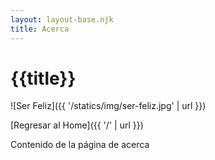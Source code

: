 ```yaml
---
layout: layout-base.njk
title: Acerca
---
```


# {{title}}

![Ser Feliz]({{ '/statics/img/ser-feliz.jpg' | url }})

[Regresar al Home]({{ '/' | url }})

Contenido de la página de acerca
